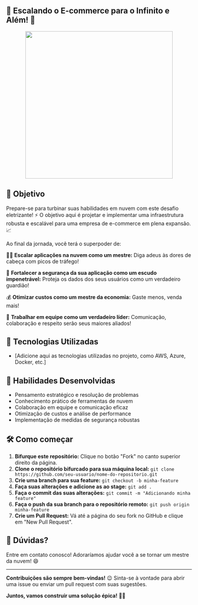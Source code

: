 ## 🛒 Escalando o E-commerce para o Infinito e Além! 🚀

<p align="center">
  <img src="https://media.giphy.com/media/JIX9t2j0ZTN9S/giphy.gif" width="400" />
</p>

## 🎯 Objetivo

Prepare-se para turbinar suas habilidades em nuvem com este desafio eletrizante! ⚡️ O objetivo aqui é projetar e implementar uma infraestrutura robusta e escalável para uma empresa de e-commerce em plena expansão. 📈

Ao final da jornada, você terá o superpoder de:

💪🏼 **Escalar aplicações na nuvem como um mestre:** Diga adeus às dores de cabeça com picos de tráfego!

🔐 **Fortalecer a segurança da sua aplicação como um escudo impenetrável:** Proteja os dados dos seus usuários como um verdadeiro guardião!

💰 **Otimizar custos como um mestre da economia:**  Gaste menos, venda mais! 

🤝 **Trabalhar em equipe como um verdadeiro líder:**  Comunicação, colaboração e respeito serão seus maiores aliados!

## 🚀 Tecnologias Utilizadas

- [Adicione aqui as tecnologias utilizadas no projeto, como AWS, Azure, Docker, etc.]

## 🧠 Habilidades Desenvolvidas

- Pensamento estratégico e resolução de problemas
- Conhecimento prático de ferramentas de nuvem
- Colaboração em equipe e comunicação eficaz
- Otimização de custos e análise de performance
- Implementação de medidas de segurança robustas

## 🛠️ Como começar

1. **Bifurque este repositório:** Clique no botão "Fork" no canto superior direito da página.
2. **Clone o repositório bifurcado para sua máquina local:**  `git clone https://github.com/seu-usuario/nome-do-repositorio.git`
3. **Crie uma branch para sua feature:** `git checkout -b minha-feature`
4. **Faça suas alterações e adicione as ao stage:** `git add .`
5. **Faça o commit das suas alterações:** `git commit -m "Adicionando minha feature"`
6. **Faça o push da sua branch para o repositório remoto:** `git push origin minha-feature`
7. **Crie um Pull Request:** Vá até a página do seu fork no GitHub e clique em "New Pull Request".

## 🤔 Dúvidas?

Entre em contato conosco! Adoraríamos ajudar você a se tornar um mestre da nuvem! 😄 

---
**Contribuições são sempre bem-vindas!** 😉 Sinta-se à vontade para abrir uma issue ou enviar um pull request com suas sugestões.

**Juntos, vamos construir uma solução épica!** 💪🏼
